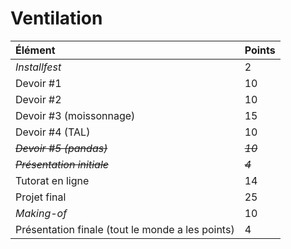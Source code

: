 # Ventilation



| Élément | Points |
| :--- | :--- |
| _Installfest_ | 2 |
| Devoir \#1 | 10 |
| Devoir \#2 | 10 |
| Devoir \#3 \(moissonnage\) | 15 |
| Devoir \#4 \(TAL\) | 10 |
| ~~_Devoir \#5 \(pandas\)_~~ | ~~_10_~~ |
| ~~_Présentation initiale_~~ | ~~_4_~~ |
| Tutorat en ligne | 14 |
| Projet final | 25 |
| _Making-of_ | 10 |
| Présentation finale \(tout le monde a les points\) | 4 |



